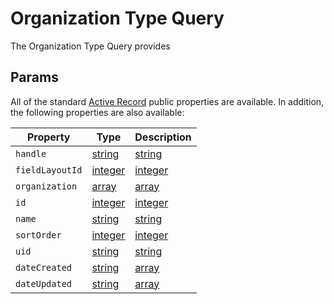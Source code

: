 # Organization Type Query

The Organization Type Query provides 
 
## Params
All of the standard [Active Record](https://www.yiiframework.com/doc/api/2.0/yii-db-activerecord) public properties are available.  In addition, the following properties are also available:

| Property              | Type                                  | Description
| --------------------- | ------------------------------------- | ---------------------------------------------------------------------------------
| `handle`              | [string]|[string][]|[null]                       | The organization's state (custom defined)
| `fieldLayoutId`       | [integer]|[integer][]|[null]                     | The date the organization joined
| `organization`        | [array]|[array][]|[string]|[string][]|[integer]|[integer][]|[Organization]|[Organization][]|[null]                     | The date the organization joined
| `id`                  | [integer]|[integer][]|[null]                  | The date the organization joined
| `name`                | [string]|[string][]|[null]                      | The date the organization joined
| `sortOrder`           | [integer]|[integer][]|[null]                  | The date the organization joined
| `uid`                 | [string]|[string][]|[null]               | The date the organization joined
| `dateCreated`         | [string]|[array]|[DateTime]|[null]                     | The date the organization joined
| `dateUpdated`         | [string]|[array]|[DateTime]|[null]                     | The date the organization joined

[integer]: http://www.php.net/language.types.integer "Integer"
[array]: http://www.php.net/language.types.array "Array"
[string]: http://www.php.net/language.types.string "String"
[null]: http://www.php.net/language.types.null "Null"

[Organization]: /objects/organization "Organization"